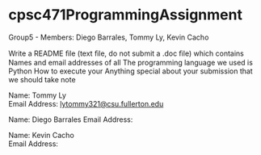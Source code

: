 # cpsc471ProgrammingAssignment
Group5 -  Members: Diego Barrales, Tommy Ly, Kevin Cacho

Write a README ﬁle (text ﬁle, do not submit a .doc ﬁle) which contains
  Names and email addresses of all
  The programming language we used is Python
  How to execute your
  Anything special about your submission that we should take note

Name: Tommy Ly       
Email Address: lytommy321@csu.fullerton.edu

Name: Diego Barrales 
Email Address: 

Name: Kevin Cacho     
Email Address:  
